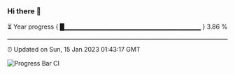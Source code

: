 ### Hi there 👋

⏳ Year progress { █▁▁▁▁▁▁▁▁▁▁▁▁▁▁▁▁▁▁▁▁▁▁▁▁▁▁▁▁▁ } 3.86 %

---

⏰ Updated on Sun, 15 Jan 2023 01:43:17 GMT

![Progress Bar CI](https://github.com/ZhaoGui/ZhaoGui/workflows/Progress%20Bar%20CI/badge.svg)
